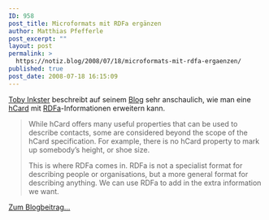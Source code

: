 ```yaml
---
ID: 958
post_title: Microformats mit RDFa ergänzen
author: Matthias Pfefferle
post_excerpt: ""
layout: post
permalink: >
  https://notiz.blog/2008/07/18/microformats-mit-rdfa-ergaenzen/
published: true
post_date: 2008-07-18 16:15:09
---
```

<!-- wp:paragraph -->
<p><a href="http://tobyinkster.co.uk/%7Etobyink/">Toby Inkster</a> beschreibt auf seinem <a href="http://tobyinkster.co.uk/">Blog</a> sehr anschaulich, wie man eine <a href="http://microformats.org/wiki/hCard">hCard</a> mit <a href="http://www.w3.org/TR/xhtml-rdfa-primer/">RDFa</a>-Informationen erweitern kann.</p>
<!-- /wp:paragraph -->

<!-- wp:quote -->
<blockquote class="wp-block-quote">
	<p>While hCard offers many useful properties that can be used to describe contacts, some are considered beyond the scope of the hCard specification. For example, there is no hCard property to mark up somebody’s height, or shoe size.</p>
	<p>This is where RDFa comes in. RDFa is not a specialist format for describing people or organisations, but a more general format for describing anything. We can use RDFa to add in the extra information we want.</p>
</blockquote>
<!-- /wp:quote -->

<!-- wp:paragraph -->
<p><a href="http://tobyinkster.co.uk/blog/2008/07/16/hcard-rdfa/">Zum Blogbeitrag...</a></p>
<!-- /wp:paragraph -->